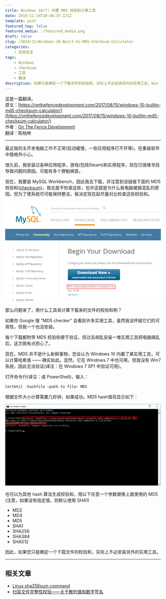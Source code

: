 ```yaml
---
title: Windows 10(7) 内置 MD5 校验和计算工具
date: 2019-11-14T10:46:37.121Z
template: post
featured_top: false
featured_media: ./featured_media.png
draft: false
slug: /2019/11/Windows-10-Built-In-MD5-Checksum-Calculator
categories: 
    - 信息安全
tags:
    - Windows
    - checksum
    - 工具
    - 翻译
description: 如果只是确定一个下载文件的校验和，实际上不必安装另外的实用工具，Win 10 自带的命令 CertUtil 就能搞定。
---
```


<!-- endExcerpt -->

这是一篇翻译。  
原文：[https://onthefencedevelopment.com/2017/08/15/windows-10-builtin-md5-checksum-calculator/](https://onthefencedevelopment.com/2017/08/15/windows-10-builtin-md5-checksum-calculator/)  
作者：[On The Fence Development](https://onthefencedevelopment.com/)  
翻译：陈柏林

---

最近我的主开发电脑工作不正常(启动缓慢，一些应用程序打不开等)，在重装软件中我格外小心。

很久前，我安装过各种应用程序，游戏(包括Steam)和实用程序，现在已很难寻找导致问题的原因。可能有多个罪魁祸首。

现在，我要装 MySQL Workbench，因此我去下载，并注意到该链接下面的 MD5 校验和([checksum](https://zh.wikipedia.org/zh-cn/%E6%A0%A1%E9%AA%8C%E5%92%8C))。我总是不检查这些，也许这就是为什么我电脑被搞混乱的原因。但为了使系统尽可能保持整洁，我决定现在起尽量对比检查这些校验和。

![](./f6b10-mysql-workbench-download.png)

那么问题来了，用什么工具来计算下载来的文件的校验和咧？

如果你 Google 搜 "MD5 checker" 会看到许多实用工具，虽然我没怀疑它们的可用性，但我一个也没安装。

每个下载都附带 MD5 校验和便于验证，但过去胡乱安装一堆实用工具把电脑搞乱后，这次我有点担心了。

现在，MD5 并不是什么新鲜事物，您会认为 Windows 10 内置了某实用工具，可以计算哈希值 —— 确实如此。显然，它在 Windows 7 中也可用，但我没有 Win7 系统，因此无法验证(译注：在 Windows 7 SP1 中验证可用)。

打开命令行(译注：或 PowerShell)，输入：

```powershell
CertUtil -hashfile <path to file> MD5
```

根据文件大小计算需要几秒钟，如果成功，MD5 hash值将显示如下：

![](./08acc-certutil-mysql.png)

也可以为其他 hash 算法生成校验和，用以下任意一个参数替换上面使用的 MD5 (注意，如果没有指定值，则默认使用 SHA1)

* MD2
* MD4
* MD5
* SHA1
* SHA256
* SHA384
* SHA512

因此，如果您只是确定一个下载文件的校验和，实际上不必安装另外的实用工具。

---

## 相关文章
- [Linux sha256sum command](https://www.computerhope.com/unix/sha256sum.htm)
- [扫盲文件完整性校验——关于散列值和数字签名](https://program-think.blogspot.com/2013/02/file-integrity-check.html)
